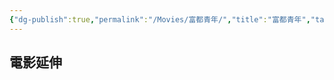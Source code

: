 ```yaml
---
{"dg-publish":true,"permalink":"/Movies/富都青年/","title":"富都青年","tags":["#🎬Movie"],"noteIcon":"3","created":"2025-05-12T04:10:11.035+08:00","updated":"2025-05-12T04:12:28.684+08:00"}
---
```







## 電影延伸


